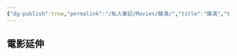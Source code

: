 ```yaml
---
{"dg-publish":true,"permalink":"/私人筆記/Movies/薩滿/","title":"薩滿","tags":["#🎬Movie"],"noteIcon":"3","created":"2025-05-11T12:02:14.238+08:00","updated":"2025-06-18T14:14:32.425+08:00"}
---
```







## 電影延伸


